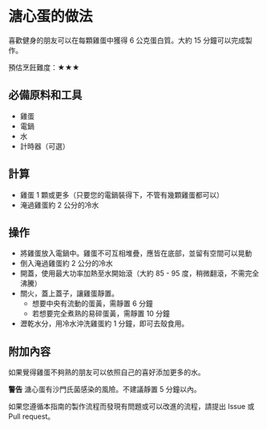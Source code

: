 # 溏心蛋的做法

喜歡健身的朋友可以在每顆雞蛋中獲得 6 公克蛋白質。大約 15 分鐘可以完成製作。

預估烹飪難度：★★★

## 必備原料和工具

- 雞蛋
- 電鍋
- 水
- 計時器（可選）

## 計算

- 雞蛋 1 顆或更多（只要您的電鍋裝得下，不管有幾顆雞蛋都可以）
- 淹過雞蛋約 2 公分的冷水

## 操作

- 將雞蛋放入電鍋中。雞蛋不可互相堆疊，應皆在底部，並留有空間可以晃動
- 倒入淹過雞蛋約 2 公分的冷水
- 開蓋，使用最大功率加熱至水開始滾（大約 85 - 95 度，稍微翻滾，不需完全沸騰）
- 關火，蓋上蓋子，讓雞蛋靜置。
  - 想要中央有流動的蛋黃，需靜置 6 分鐘
  - 若想要完全煮熟的易碎蛋黃，需靜置 10 分鐘
- 瀝乾水分，用冷水沖洗雞蛋約 1 分鐘，即可去殼食用。

## 附加內容

如果覺得雞蛋不夠熟的朋友可以依照自己的喜好添加更多的水。

**警告** 溏心蛋有沙門氏菌感染的風險。不建議靜置 5 分鐘以內。

如果您遵循本指南的製作流程而發現有問題或可以改進的流程，請提出 Issue 或 Pull request。
